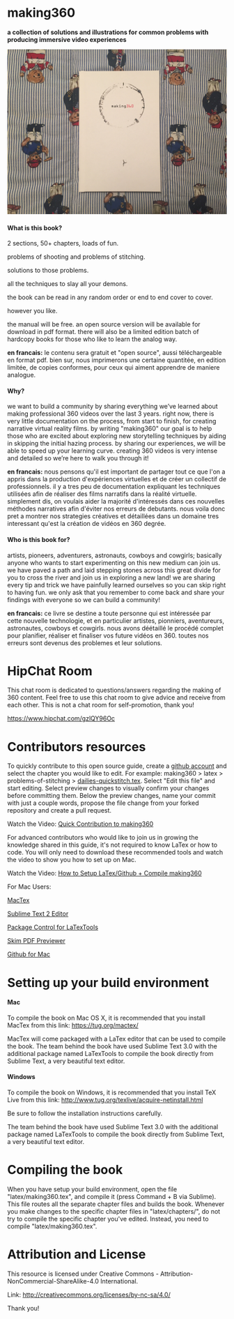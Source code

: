 # making360
<b>a collection of solutions and illustrations for common problems with producing immersive video experiences</b>

![alt tag](latex/img/making360_book.jpg)

<h4>What is this book?</h4>

2 sections, 50+ chapters, loads of fun.

problems of shooting and problems of stitching.

solutions to those problems.

all the techniques to slay all your demons.

the book can be read in any random order or end to end cover to cover.

however you like.

the manual will be free. an open source version will be available for download in pdf format. there will also be a limited edition batch of hardcopy books for those who like to learn the analog way.

<b>en francais:</b> le contenu sera gratuit et "open source", aussi téléchargeable en format pdf. bien sur, nous imprimerons une certaine quantitée, en edition limitée, de copies conformes, pour ceux qui aiment apprendre de maniere analogue.


<h4>Why?</h4>

we want to build a community by sharing everything we’ve learned about making professional 360 videos over the last 3 years. right now, there is very little documentation on the process, from start to finish, for creating narrative virtual reality films. by writing "making360" our goal is to help those who are excited about exploring new storytelling techniques by aiding in skipping the initial hazing process. by sharing our experiences, we will be able to speed up your learning curve. creating 360 videos is very intense and detailed so we’re here to walk you through it!

<b>en francais:</b> nous pensons qu'il est important de partager tout ce que l'on a appris dans la production d'expériences virtuelles et de créer un collectif de professionnels. il y a tres peu de documentation expliquant les techniques utilisées afin de réaliser des films narratifs dans la réalité virtuelle. simplement dis, on voulais aider la majorité d'intéressés dans ces nouvelles méthodes narratives afin d'éviter nos erreurs de debutants. nous voila donc pret a montrer nos strategies créatives et détaillées dans un domaine tres interessant qu'est la création de vidéos en 360 degrée.


<h4>Who is this book for?</h4>

artists, pioneers, adventurers, astronauts, cowboys and cowgirls; basically anyone who wants to start experimenting on this new medium can join us. we have paved a path and laid stepping stones across this great divide for you to cross the river and join us in exploring a new land! we are sharing every tip and trick we have painfully learned ourselves so you can skip right to having fun. we only ask that you remember to come back and share your findings with everyone so we can build a community!

<b>en francais:</b> ce livre se destine a toute personne qui est intéressée par cette nouvelle technologie, et en particulier artistes, pionniers, aventureurs, astronautes, cowboys et cowgirls. nous avons déétaillé le procédé complet pour planifier, réaliser et finaliser vos future vidéos en 360. toutes nos erreurs sont devenus des problemes et leur solutions.


HipChat Room
=============================

This chat room is dedicated to questions/answers regarding the making of 360 content. Feel free to use this chat room to give advice and receive from each other. This is not a chat room for self-promotion, thank you!

https://www.hipchat.com/gzlQY96Oc


Contributors resources
=============================

To quickly contribute to this open source guide, create a <a href="https://github.com/join">github account</a> and select the chapter you would like to edit. For example: making360 > latex > problems-of-stitching > <a href="https://github.com/making360/making360/blob/master/latex/chapters/problems-of-stitching/dailies-quickstitch.tex">dailies-quickstitch.tex</a>. Select "Edit this file" and start editing. Select preview changes to visually confirm your changes before committing them. Below the preview changes, name your commit with just a couple words, propose the file change from your forked repository and create a pull request.

Watch the Video: <a href=" https://youtu.be/-sD3Nr-St4g">Quick Contribution to making360</a>

For advanced contributors who would like to join us in growing the knowledge shared in this guide, it's not required to know LaTex or how to code. You will only need to download these recommended tools and watch the video to show you how to set up on Mac.

Watch the Video: <a href="http://bit.ly/1NIGW3q">How to Setup LaTex/Github + Compile making360</a>

For Mac Users:

<a href="https://tug.org/mactex/mactex-download.html">MacTex</a>

<a href="http://www.sublimetext.com/2">Sublime Text 2 Editor</a>

<a href="https://packagecontrol.io/installation#st2">Package Control for LaTexTools</a>

<a href="http://skim-app.sourceforge.net/">Skim PDF Previewer</a>

<a href="https://desktop.github.com/">Github for Mac</a>


Setting up your build environment
=============================


<h4>Mac</h4>

To compile the book on Mac OS X, it is recommended that you install MacTex from this link: https://tug.org/mactex/

MacTex will come packaged with a LaTex editor that can be used to compile the book. The team behind the book have used Sublime Text 3.0 with the additional package named LaTexTools to compile the book directly from Sublime Text, a very beautiful text editor.


<h4>Windows</h4>

To compile the book on Windows, it is recommended that you install TeX Live from this link: http://www.tug.org/texlive/acquire-netinstall.html

Be sure to follow the installation instructions carefully.

The team behind the book have used Sublime Text 3.0 with the additional package named LaTexTools to compile the book directly from Sublime Text, a very beautiful text editor.


Compiling the book
=============================
When you have setup your build environment, open the file "latex/making360.tex", and compile it (press Command + B via Sublime). This file routes all the separate chapter files and builds the book. Whenever you make changes to the specific chapter files in "latex/chapters/", do not try to compile the specific chapter you've edited. Instead, you need to compile "latex/making360.tex".


Attribution and License
=============================

This resource is licensed under Creative Commons - Attribution-NonCommercial-ShareAlike-4.0 International.

Link: http://creativecommons.org/licenses/by-nc-sa/4.0/

Thank you!
